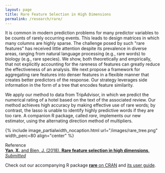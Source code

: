 ```yaml
---
layout: page
title: Rare Feature Selection in High Dimensions
permalink: /research/rare/
---
```


It is common in modern prediction problems for many predictor variables to be counts of rarely occurring events. This leads to design matrices in which many columns are highly sparse. The challenge posed by such "rare features" has received little attention despite its prevalence in diverse areas, ranging from natural language processing (e.g., rare words) to biology (e.g., rare species). We show, both theoretically and empirically, that not explicitly accounting for the rareness of features can greatly reduce the effectiveness of an analysis. We next propose a framework for aggregating rare features into denser features in a flexible manner that creates better predictors of the response. Our strategy leverages side information in the form of a tree that encodes feature similarity.

We apply our method to data from TripAdvisor, in which we predict the numerical rating of a hotel based on the text of the associated review.  Our method achieves high accuracy by making effective use of rare words; by contrast, the lasso is unable to identify highly predictive words if they are too rare.  A companion R package, called *rare*, implements our new estimator, using the alternating direction method of multipliers.

{% include image_partialwidth_nocaption.html url="/images/rare_tree.png" width_perc=80 align="center" %}

Reference<br/>
[**Yan, X.** and Bien, J. (2018). **Rare feature selection in high dimensions**. *Submitted*](https://arxiv.org/abs/1803.06675)

Check out our accompanying R package [**rare** on CRAN](https://cran.r-project.org/web/packages/rare/index.html) and [its user guide](https://cran.r-project.org/web/packages/rare/vignettes/rare-vignette.html).